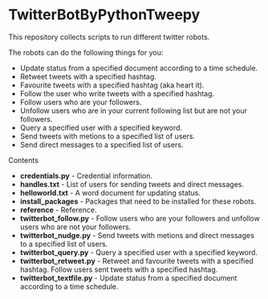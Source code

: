 # TwitterBotByPythonTweepy
This repository collects scripts to run different twitter robots. 

The robots can do the following things for you:
- Update status from a specified document according to a time schedule.
- Retweet tweets with a specified hashtag.
- Favourite tweets with a specified hashtag (aka heart it).
- Follow the user who write tweets with a specified hashtag.
- Follow users who are your followers. 
- Unfollow users who are in your current following list but are not your followers.
- Query a specified user with a specified keyword.
- Send tweets with metions to a specified list of users.
- Send direct messages to a specified list of users.

Contents
+ **credentials.py**	        - Credential information.
+ **handles.txt**	            - List of users for sending tweets and direct messages.
+ **helloworld.txt**	        - A word document for updating status.
+ **install_packages**	      - Packages that need to be installed for these robots.
+ **reference**	              - Reference.
+ **twitterbot_follow.py**    - Follow users who are your followers and unfollow users who are not your followers.
+ **twitterbot_nudge.py**	    - Send tweets with metions and direct messages to a specified list of users.
+ **twitterbot_query.py**     - Query a specified user with a specified keyword.
+ **twitterbot_retweet.py**   - Retweet and favourite tweets with a specified hashtag. Follow users sent tweets with a specified hashtag.
+ **twitterbot_textfile.py**	- Update status from a specified document according to a time schedule.
